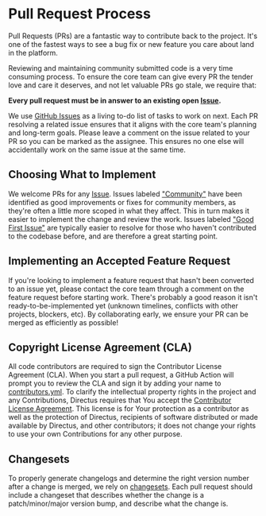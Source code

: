 # Pull Request Process

Pull Requests (PRs) are a fantastic way to contribute back to the project. It's one of the fastest ways to see a bug fix
or new feature you care about land in the platform.

Reviewing and maintaining community submitted code is a very time consuming process. To ensure the core team can give
every PR the tender love and care it deserves, and not let valuable PRs go stale, we require that:

**Every pull request must be in answer to an existing open [Issue](https://github.com/directus/directus/issues).**

We use [GitHub Issues](https://github.com/directus/directus/issues) as a living to-do list of tasks to work on next.
Each PR resolving a related issue ensures that it aligns with the core team's planning and long-term goals. Please leave
a comment on the issue related to your PR so you can be marked as the assignee. This ensures no one else will
accidentally work on the same issue at the same time.

## Choosing What to Implement

We welcome PRs for any [Issue](https://github.com/directus/directus/issues). Issues labeled
["Community"](https://github.com/directus/directus/issues?q=is:issue+is:open+label:Community) have been identified as
good improvements or fixes for community members, as they're often a little more scoped in what they affect. This in
turn makes it easier to implement the change and review the work. Issues labeled
["Good First Issue"](https://github.com/directus/directus/issues?q=is:issue+is:open+label:%22Good+First+Issue%22) are
typically easier to resolve for those who haven't contributed to the codebase before, and are therefore a great starting
point.

## Implementing an Accepted Feature Request

If you're looking to implement a feature request that hasn't been converted to an issue yet, please contact the core
team through a comment on the feature request before starting work. There's probably a good reason it isn't
ready-to-be-implemented yet (unknown timelines, conflicts with other projects, blockers, etc). By collaborating early,
we ensure your PR can be merged as efficiently as possible!

## Copyright License Agreement (CLA)
All code contributors are required to sign the Contributor License Agreement (CLA). When you start a pull request, a 
GitHub Action will prompt you to review the CLA and sign it by adding your name to [contributors.yml](https://github.com/directus/directus/blob/main/contributors.yml). 
To clarify the intellectual property rights in the project and any Contributions, Directus requires that You 
accept the [Contributor License Agreement](https://github.com/directus/directus/blob/main/cla.md). This license is for 
Your protection as a contributor as well as the protection of Directus, recipients of software distributed or made available 
by Directus, and other contributors; it does not change your rights to use your own Contributions for any other purpose. 

## Changesets
To properly generate changelogs and determine the right version number after a change is merged, we rely on
[changesets](https://github.com/changesets/changesets). Each pull request should include a changeset that describes whether the
change is a patch/minor/major version bump, and describe what the change is.
